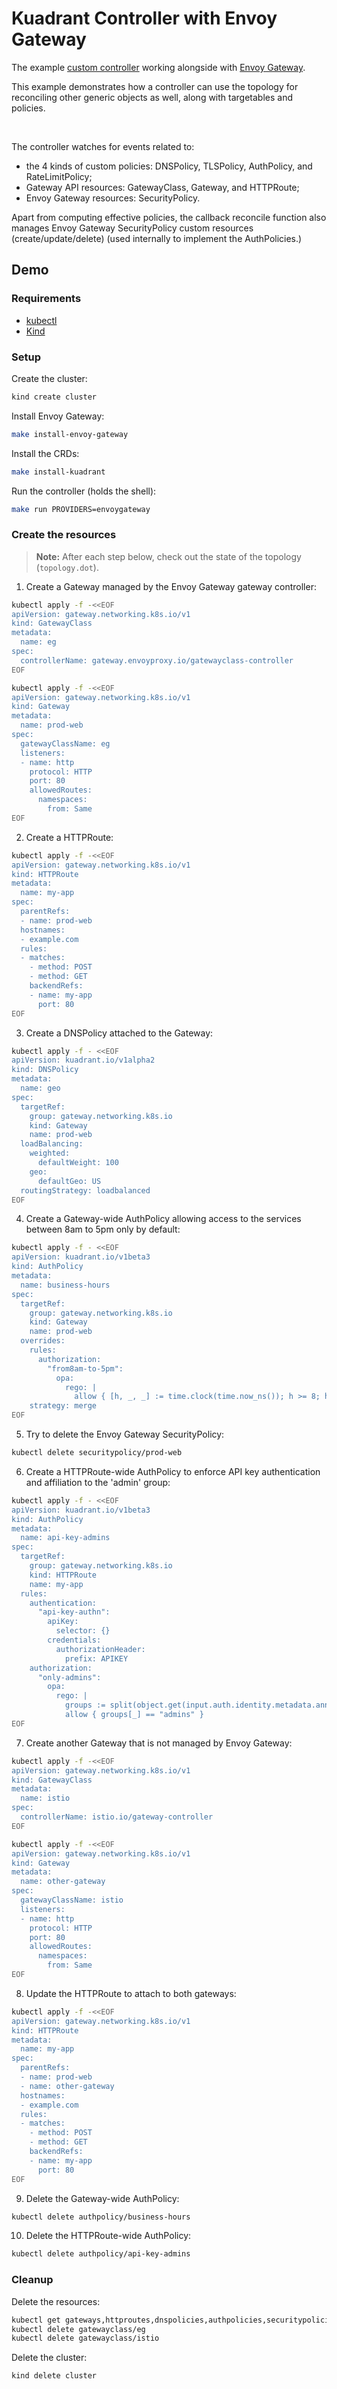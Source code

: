 # Kuadrant Controller with Envoy Gateway

The example [custom controller](./README.md) working alongside with [Envoy Gateway](https://gateway.envoyproxy.io/).

This example demonstrates how a controller can use the topology for reconciling other generic objects as well, along with targetables and policies.

<br/>

The controller watches for events related to:
- the 4 kinds of custom policies: DNSPolicy, TLSPolicy, AuthPolicy, and RateLimitPolicy;
- Gateway API resources: GatewayClass, Gateway, and HTTPRoute;
- Envoy Gateway resources: SecurityPolicy.

Apart from computing effective policies, the callback reconcile function also manages Envoy Gateway SecurityPolicy custom resources (create/update/delete) (used internally to implement the AuthPolicies.)

## Demo

### Requirements

- [kubectl](https://kubernetes.io/docs/reference/kubectl/introduction/)
- [Kind](https://kind.sigs.k8s.io/)

### Setup

Create the cluster:

```sh
kind create cluster
```

Install Envoy Gateway:

```sh
make install-envoy-gateway
```

Install the CRDs:

```sh
make install-kuadrant
```

Run the controller (holds the shell):

```sh
make run PROVIDERS=envoygateway
```

### Create the resources

> **Note:** After each step below, check out the state of the topology (`topology.dot`).

1. Create a Gateway managed by the Envoy Gateway gateway controller:

```sh
kubectl apply -f -<<EOF
apiVersion: gateway.networking.k8s.io/v1
kind: GatewayClass
metadata:
  name: eg
spec:
  controllerName: gateway.envoyproxy.io/gatewayclass-controller
EOF
```

```sh
kubectl apply -f -<<EOF
apiVersion: gateway.networking.k8s.io/v1
kind: Gateway
metadata:
  name: prod-web
spec:
  gatewayClassName: eg
  listeners:
  - name: http
    protocol: HTTP
    port: 80
    allowedRoutes:
      namespaces:
        from: Same
EOF
```

2. Create a HTTPRoute:

```sh
kubectl apply -f -<<EOF
apiVersion: gateway.networking.k8s.io/v1
kind: HTTPRoute
metadata:
  name: my-app
spec:
  parentRefs:
  - name: prod-web
  hostnames:
  - example.com
  rules:
  - matches:
    - method: POST
    - method: GET
    backendRefs:
    - name: my-app
      port: 80
EOF
```

3. Create a DNSPolicy attached to the Gateway:

```sh
kubectl apply -f - <<EOF
apiVersion: kuadrant.io/v1alpha2
kind: DNSPolicy
metadata:
  name: geo
spec:
  targetRef:
    group: gateway.networking.k8s.io
    kind: Gateway
    name: prod-web
  loadBalancing:
    weighted:
      defaultWeight: 100
    geo:
      defaultGeo: US
  routingStrategy: loadbalanced
EOF
```

4. Create a Gateway-wide AuthPolicy allowing access to the services between 8am to 5pm only by default:

```sh
kubectl apply -f - <<EOF
apiVersion: kuadrant.io/v1beta3
kind: AuthPolicy
metadata:
  name: business-hours
spec:
  targetRef:
    group: gateway.networking.k8s.io
    kind: Gateway
    name: prod-web
  overrides:
    rules:
      authorization:
        "from8am-to-5pm":
          opa:
            rego: |
              allow { [h, _, _] := time.clock(time.now_ns()); h >= 8; h <= 17 }
    strategy: merge
EOF
```

5. Try to delete the Envoy Gateway SecurityPolicy:

```sh
kubectl delete securitypolicy/prod-web
```

6. Create a HTTPRoute-wide AuthPolicy to enforce API key authentication and affiliation to the 'admin' group:

```sh
kubectl apply -f - <<EOF
apiVersion: kuadrant.io/v1beta3
kind: AuthPolicy
metadata:
  name: api-key-admins
spec:
  targetRef:
    group: gateway.networking.k8s.io
    kind: HTTPRoute
    name: my-app
  rules:
    authentication:
      "api-key-authn":
        apiKey:
          selector: {}
        credentials:
          authorizationHeader:
            prefix: APIKEY
    authorization:
      "only-admins":
        opa:
          rego: |
            groups := split(object.get(input.auth.identity.metadata.annotations, "kuadrant.io/groups", ""), ",")
            allow { groups[_] == "admins" }
EOF
```

7. Create another Gateway that is not managed by Envoy Gateway:

```sh
kubectl apply -f -<<EOF
apiVersion: gateway.networking.k8s.io/v1
kind: GatewayClass
metadata:
  name: istio
spec:
  controllerName: istio.io/gateway-controller
EOF
```

```sh
kubectl apply -f -<<EOF
apiVersion: gateway.networking.k8s.io/v1
kind: Gateway
metadata:
  name: other-gateway
spec:
  gatewayClassName: istio
  listeners:
  - name: http
    protocol: HTTP
    port: 80
    allowedRoutes:
      namespaces:
        from: Same
EOF
```

8. Update the HTTPRoute to attach to both gateways:

```sh
kubectl apply -f -<<EOF
apiVersion: gateway.networking.k8s.io/v1
kind: HTTPRoute
metadata:
  name: my-app
spec:
  parentRefs:
  - name: prod-web
  - name: other-gateway
  hostnames:
  - example.com
  rules:
  - matches:
    - method: POST
    - method: GET
    backendRefs:
    - name: my-app
      port: 80
EOF
```

9. Delete the Gateway-wide AuthPolicy:

```sh
kubectl delete authpolicy/business-hours
```

10. Delete the HTTPRoute-wide AuthPolicy:

```sh
kubectl delete authpolicy/api-key-admins
```

### Cleanup

Delete the resources:

```sh
kubectl get gateways,httproutes,dnspolicies,authpolicies,securitypolicies -o name | while read -r line; do kubectl delete "$line"; done
kubectl delete gatewayclass/eg
kubectl delete gatewayclass/istio
```

Delete the cluster:

```sh
kind delete cluster
```
